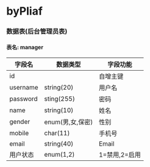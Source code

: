 # byPliaf

### 数据表(后台管理员表)

#### 表名: manager

| 字段名   | 数据类型         | 字段功能      |
| -------- | ---------------- | ------------- |
| id       |                  | 自增主键      |
| username | string(20)       | 用户名        |
| password | sting(255)       | 密码          |
| name     | string(10)       | 姓名          |
| gender   | enum(男,女,保密) | 性别          |
| mobile   | char(11)         | 手机号        |
| email    | string(40)       | Email         |
| 用户状态 | enum(1,2)        | 1=禁用,2=启用 |











